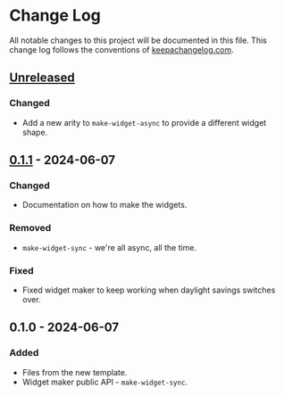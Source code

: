 # Change Log
All notable changes to this project will be documented in this file. This change log follows the conventions of [keepachangelog.com](http://keepachangelog.com/).

## [Unreleased]
### Changed
- Add a new arity to `make-widget-async` to provide a different widget shape.

## [0.1.1] - 2024-06-07
### Changed
- Documentation on how to make the widgets.

### Removed
- `make-widget-sync` - we're all async, all the time.

### Fixed
- Fixed widget maker to keep working when daylight savings switches over.

## 0.1.0 - 2024-06-07
### Added
- Files from the new template.
- Widget maker public API - `make-widget-sync`.

[Unreleased]: https://sourcehost.site/your-name/tp2/compare/0.1.1...HEAD
[0.1.1]: https://sourcehost.site/your-name/tp2/compare/0.1.0...0.1.1
